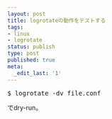 ```yaml
---
layout: post
title: logrotateの動作をテストする
tags:
- linux
- logrotate
status: publish
type: post
published: true
meta:
  _edit_last: '1'
---
```

<pre lang="shell">
$ logrotate -dv file.conf
</pre>
でdry-run。
